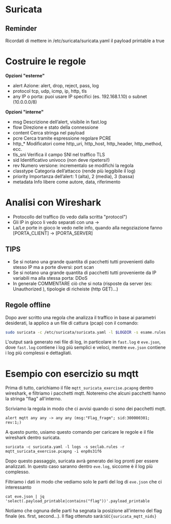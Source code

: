 # Suricata

## Reminder
Ricordati di mettere in /etc/suricata/suricata.yaml il payload printable a true

# Costruire le regole

**Opzioni "esterne"**
- alert	Azione: alert, drop, reject, pass, log
- protocol	tcp, udp, icmp, ip, http, tls
- any		IP o porta: puoi usare IP specifici (es. 192.168.1.10) o subnet (10.0.0.0/8)

**Opzioni "interne"**
- msg		Descrizione dell’alert, visibile in fast.log
- flow		Direzione e stato della connessione
- content	Cerca stringa nel payload
- pcre		Cerca tramite espressione regolare PCRE
- http_*	Modificatori come http_uri, http_host, http_header, http_method, ecc.
- tls_sni	Verifica il campo SNI nel traffico TLS
- sid		Identificativo univoco (non deve ripetersi!)
- rev		Numero versione: incrementalo se modifichi la regola
- classtype	Categoria dell’attacco (rende più leggibile il log)
- priority	Importanza dell’alert: 1 (alta), 2 (media), 3 (bassa)
- metadata	Info libere come autore, data, riferimento

# Analisi con Wireshark

- Protocollo del traffico (lo vedo dalla scritta "protocol")
- Gli IP in gioco li vedo separati con una ->
- La/Le porte in gioco le vedo nelle info, quando alla negoziazione fanno [PORTA_CLIENT] -> [PORTA_SERVER]

## TIPS
- Se si notano una grande quantita di pacchetti tutti provenienti dallo stesso IP ma a porte diversi: port scan
- Se si notano una grande quantita di pacchetti tutti proveniente da IP variabili ma alla stessa porta: DDoS
- In generale COMMENTARE ciò che si nota (risposte da server (es: Unauthorized ), tipologie di richeiste (http GET)...)

## Regole offline

Dopo aver scritto una regola che analizza il traffico in base ai parametri desiderati, la applico a un file di cattura (pcap) con il comando:

```sh
sudo suricata -c /etc/suricata/suricata.yaml -l $LOGDIR -s esame.rules -r file.pcapng -k none
```

L'output sarà generato nei file di log, in particolare in `fast.log` e `eve.json`, dove `fast.log` contiene i log più semplici e veloci, mentre `eve.json` contiene i log più complessi e dettagliati.

# Esempio con esercizio su mqtt

Prima di tutto, carichiamo il file `mqtt_suricata_exercise.pcapng` dentro wireshark, e filtriamo i pacchetti mqtt. Noteremo che alcuni pacchetti hanno la stringa "flag" all'interno.

Scriviamo la regola in modo che ci avvisi quando ci sono dei pacchetti mqtt.

```
alert mqtt any any -> any any (msg:"Flag_fragm"; sid:300000301; rev:1;)
```

A questo punto, usiamo questo comando per caricare le regole e il file wireshark dentro suricata.

```
suricata -c suricata.yaml -l logs -s seclab.rules -r mqtt_suricata_exercise.pcapng -i enp0s31f6
```

Dopo questo passaggio, suricata avrà generato dei log pronti per essere analizzati. In questo caso saranno dentro `eve.log`, siccome è il log più complesso.

Filtriamo i dati in modo che vediamo solo le parti del log di `eve.json` che ci interessanto

```
cat eve.json | jq 'select(.payload_printable|contains("flag"))'.payload_printable
```

Notiamo che ognuna delle parti ha segnata la posizione all'interno del flag finale (es. first, second...).
Il flag ottenuto sarà:`SEC{suricata_mqtt_nids}`